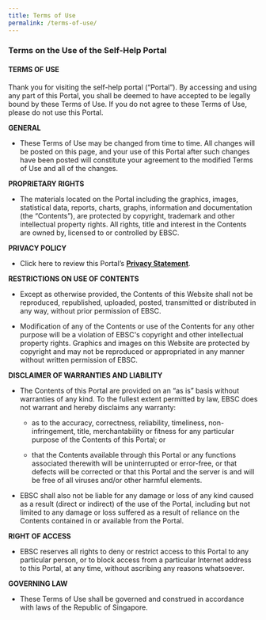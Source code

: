 ```yaml
---
title: Terms of Use
permalink: /terms-of-use/
---
```


### **Terms on the Use of the Self-Help Portal**

#### **TERMS OF USE**

Thank you for visiting the self-help portal (“Portal”). By accessing and using any part of this Portal, you shall be deemed to have accepted to be legally bound by these Terms of Use. If you do not agree to these Terms of Use, please do not use this Portal.

**GENERAL**

*   These Terms of Use may be changed from time to time. All changes will be posted on this page, and your use of this Portal after such changes have been posted will constitute your agreement to the modified Terms of Use and all of the changes.

**PROPRIETARY RIGHTS**
    
*   The materials located on the Portal including the graphics, images, statistical data, reports, charts, graphs, information and documentation (the “Contents”), are protected by copyright, trademark and other intellectual property rights. All rights, title and interest in the Contents are owned by, licensed to or controlled by EBSC.
    

**PRIVACY POLICY**

*   Click here to review this Portal’s **[Privacy Statement](/privacy)**.

**RESTRICTIONS ON USE OF CONTENTS**

*   Except as otherwise provided, the Contents of this Website shall not be reproduced, republished, uploaded, posted, transmitted or distributed in any way, without prior permission of EBSC.
    
*   Modification of any of the Contents or use of the Contents for any other purpose will be a violation of EBSC's copyright and other intellectual property rights. Graphics and images on this Website are protected by copyright and may not be reproduced or appropriated in any manner without written permission of EBSC.
    

**DISCLAIMER OF WARRANTIES AND LIABILITY**

*   The Contents of this Portal are provided on an “as is” basis without warranties of any kind. To the fullest extent permitted by law, EBSC does not warrant and hereby disclaims any warranty:
    *   as to the accuracy, correctness, reliability, timeliness, non-infringement, title, merchantability or fitness for any particular purpose of the Contents of this Portal; or
        
    *   that the Contents available through this Portal or any functions associated therewith will be uninterrupted or error-free, or that defects will be corrected or that this Portal and the server is and will be free of all viruses and/or other harmful elements.
        
*   EBSC shall also not be liable for any damage or loss of any kind caused as a result (direct or indirect) of the use of the Portal, including but not limited to any damage or loss suffered as a result of reliance on the Contents contained in or available from the Portal.

**RIGHT OF ACCESS**

*   EBSC reserves all rights to deny or restrict access to this Portal to any particular person, or to block access from a particular Internet address to this Portal, at any time, without ascribing any reasons whatsoever.

**GOVERNING LAW**

*   These Terms of Use shall be governed and construed in accordance with laws of the Republic of Singapore.